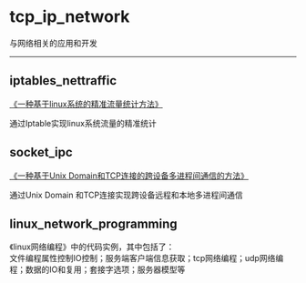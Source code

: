 # tcp_ip_network

与网络相关的应用和开发


----------------------------------------------------------


iptables_nettraffic
------------------

[《一种基于linux系统的精准流量统计方法》](https://blog.csdn.net/li_wen01/article/details/93597936)

通过Iptable实现linux系统流量的精准统计



socket_ipc
----------
[《一种基于Unix Domain和TCP连接的跨设备多进程间通信的方法》](https://blog.csdn.net/li_wen01/article/details/99595380)

通过Unix Domain 和TCP连接实现跨设备远程和本地多进程间通信


linux_network_programming
------------------
《linux网络编程》中的代码实例，其中包括了：    
文件编程属性控制IO控制；服务端客户端信息获取；tcp网络编程；udp网络编程；数据的IO和复用；套接字选项；服务器模型等
